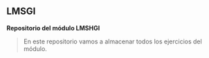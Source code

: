 ## LMSGI
**Repositorio del módulo LMSHGI**

> En este repositorio vamos a almacenar todos los ejercicios del módulo.
